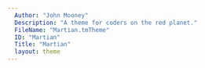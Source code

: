 ```yaml
---
  Author: "John Mooney"
  Description: "A theme for coders on the red planet."
  FileName: "Martian.tmTheme"
  ID: "Martian"
  Title: "Martian"
  layout: theme
---
```

  